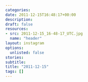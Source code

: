 ```yaml
---
categories:
date: 2011-12-15T16:48:17+00:00
description:
draft: false
resources:
- src: 2011-12-15_16-48-17_UTC.jpg
  name: "header"
layout: instagram
options:
  unlisted: false
stories:
subtitle:
title: "2011-12-15"
tags: []
---
```


 
